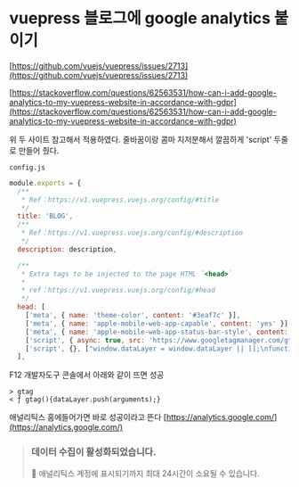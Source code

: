 # vuepress 블로그에 google analytics 붙이기

[https://github.com/vuejs/vuepress/issues/2713](https://github.com/vuejs/vuepress/issues/2713)

[https://stackoverflow.com/questions/62563531/how-can-i-add-google-analytics-to-my-vuepress-website-in-accordance-with-gdpr](https://stackoverflow.com/questions/62563531/how-can-i-add-google-analytics-to-my-vuepress-website-in-accordance-with-gdpr)

위 두 사이트 참고해서 적용하였다. 줄바꿈이랑 콤마 지저분해서 깔끔하게 'script' 두줄로 만들어 줬다.

`config.js`

```js {20,21}
module.exports = {
  /**
   * Ref：https://v1.vuepress.vuejs.org/config/#title
   */
  title: 'BLOG',
  /**
   * Ref：https://v1.vuepress.vuejs.org/config/#description
   */
  description: description,

  /**
   * Extra tags to be injected to the page HTML `<head>`
   *
   * ref：https://v1.vuepress.vuejs.org/config/#head
   */
  head: [
    ['meta', { name: 'theme-color', content: '#3eaf7c' }],
    ['meta', { name: 'apple-mobile-web-app-capable', content: 'yes' }],
    ['meta', { name: 'apple-mobile-web-app-status-bar-style', content: 'black' }],
    ['script', { async: true, src: 'https://www.googletagmanager.com/gtag/js?id=G-672PNZBWWP'}],
    ['script', {}, ["window.dataLayer = window.dataLayer || [];\nfunction gtag(){dataLayer.push(arguments);}\ngtag('js', new Date());\ngtag('config', 'G-672PNZBWWP');"]],
  ],
```

F12 개발자도구 콘솔에서 아래와 같이 뜨면 성공
```
> gtag
< ƒ gtag(){dataLayer.push(arguments);}
```
     
       
            
  애널리틱스 홈에들어가면  바로 성공이라고 뜬다
[https://analytics.google.com/](https://analytics.google.com/)

> ### 데이터 수집이 활성화되었습니다. 
> 
> 🎉 애널리틱스 계정에 표시되기까지 최대 24시간이 소요될 수 있습니다. 

<!--stackedit_data:
eyJoaXN0b3J5IjpbMTE2MjczOTc3MCwtOTY1MzM3ODgxLDY3OD
cxMzc1MSwtMTM1MDkwOTI4MCwxMDA1ODQwMzM5LDE5NDI4NjUz
ODgsLTE5NzczNDE5NzYsMjA0Njc5NDM1NywtOTUxMDA2MTAyXX
0=
-->